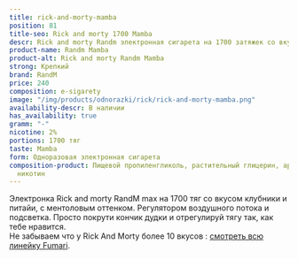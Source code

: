 ```yaml
---
title: rick-and-morty-mamba
position: 81
title-seo: Rick and morty 1700 Mamba
descr: Rick and morty Randm электронная сигарета на 1700 затяжек со вкусом Mamba
product-name: Randm Mamba
product-alt: Rick and morty Randm Mamba
strong: Крепкий
brand: RandM
price: 240
composition: e-sigarety
image: "/img/products/odnorazki/rick/rick-and-morty-mamba.png"
availability-descr: В наличии
has_availability: true
gramm: "-"
nicotine: 2%
portions: 1700 тяг
taste: Mamba
form: Одноразовая электронная сигарета
composition-product: Пищевой пропиленгликоль, растительный глицерин, ароматизатор,
  никотин
---
```


Электронка Rick and morty ️RandM max на 1700 тяг со вкусом клубники и питайи, с ментоловым оттенком. Регулятором воздушного потока и подсветка. Просто покрути кончик дудки и отрегулируй тягу так, как тебе нравится.<br>
Не забываем что у Rick And Morty более 10 вкусов : [смотреть всю линейку Fumari](/pods-rick-and-morty).